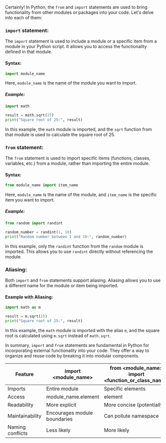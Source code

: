 Certainly! In Python, the `from` and `import` statements are used to bring functionality from other modules or packages into your code. Let's delve into each of them:

### `import` statement:

The `import` statement is used to include a module or a specific item from a module in your Python script. It allows you to access the functionality defined in that module.

#### Syntax:

```python
import module_name
```

Here, `module_name` is the name of the module you want to import.

##### Example:

```python
import math

result = math.sqrt(25)
print("Square root of 25:", result)
```

In this example, the `math` module is imported, and the `sqrt` function from that module is used to calculate the square root of 25.

### `from` statement:

The `from` statement is used to import specific items (functions, classes, variables, etc.) from a module, rather than importing the entire module.

#### Syntax:

```python
from module_name import item_name
```

Here, `module_name` is the name of the module, and `item_name` is the specific item you want to import.

##### Example:

```python
from random import randint

random_number = randint(1, 10)
print("Random number between 1 and 10:", random_number)
```

In this example, only the `randint` function from the `random` module is imported. This allows you to use `randint` directly without referencing the module.

### Aliasing:

Both `import` and `from` statements support aliasing. Aliasing allows you to use a different name for the module or item being imported.

#### Example with Aliasing:

```python
import math as m

result = m.sqrt(25)
print("Square root of 25:", result)
```

In this example, the `math` module is imported with the alias `m`, and the square root is calculated using `m.sqrt` instead of `math.sqrt`.

In summary, `import` and `from` statements are fundamental in Python for incorporating external functionality into your code. They offer a way to organize and reuse code by breaking it into modular components.

| Feature | import <module_name> | from <module_name> import <function_or_class_name> |
|---|---|---|
| Imports | Entire module | Specific elements |
| Access | module_name.element | element |
| Readability | More explicit | More concise (potentially) |
| Maintainability | Encourages module boundaries | Can pollute namespace |
| Naming conflicts | Less likely | More likely |

